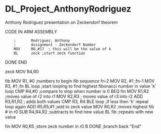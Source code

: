 # DL_Project_AnthonyRodriguez
Anthony Rodriguez presentation on Zeckendorf theorem

CODE IN ARM ASSEMBLY
		
		;		Rodriguez, Anthony
		;		Assignment - Zeckendorf Number
		MOV		R0,#17  ; this will be the value of k
		BL		zeck ;start zeck function
DONE		END
		
zeck
		MOV		R4,R0
		
fib
		MOV		R1, #0 ;numbers to begin fib sequence fn-2
		MOV		R2, #1 ;fn-1
		MOV		R3, #1 ;fn
		BL		loop ;start looping to find highest fibonacci number in value 'k'
loop
		CMP		R4,#0 ;compare to stop when number is 0
		BEQ		fin
		MOV		R1,R2 ;moves value of r2 into r1
		MOV		R2,R3 ; moves value of r3 into r2
		ADD		R3,R1,R2 ; adds both values
		CMP		R3, R4
		BLE		loop ;if less then 'k' repeat loop again
		ADD		R5,R5,#1 ;add to zeck value
		MOV		R0,R2 ;moves highest fib # in r0
		SUB		R4,R4,R2 ;subtracts to find new value
		BL		fib ;repeats with new value
		
fin
		MOV		R0,R5 ;store zeck number in r0
		B		DONE ;branch back "End"
		
